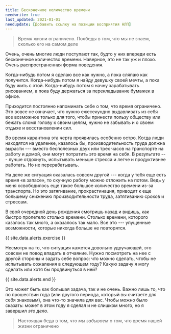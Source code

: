 ```yaml
---
title: Бесконечное количество времени
needwrite: true
last_updated: 2021-01-01
needupdate: [Добавить ссылку на позиции восприятия НЛП]
---
```


> Время жизни ограничено.  Полбеды в том, что мы не знаем, сколько его
> на самом деле

Очень, очень многие люди поступают так, будто у них впереди есть
бесконечное количество времени.  Наверное, это не так уж и плохо.
Очень распространенная форма поведения.

Когда-нибудь потом я сделаю все как нужно, а пока сляпаю как
получится.  Когда-нибудь потом я найду девушку своей мечты, а пока
буду жить с этой.  Когда-нибудь потом я начну зарабатывать рисованием,
а пока буду держаться за перекладывание бумажек в офисе.

Приходится постоянно напоминать себе о том, что время ограничено.  Это
вовсе не означает, что нужно ежесекундно выдавливать из себя все
возможное только для того, чтобы принести пользу обществу или бежать
сломя голову к своим целям, нужно не забывать и о своем отдыхе и
восстановлении сил.

Во время карантина эта черта проявилась особенно остро.  Когда люди
находятся на удаленке, казалось бы, производительность труда должна
вырасти --- вместо бесполезных двух или трех часов на транспорте на
работу и домой, они могут потратить это время на себя.  В результате
--- лучше отдохнуть, испытывать меньше стресса и легче и продуктивнее
работать.  Но не перерабатывать.

На деле же ситуация оказалась совсем другой --- когда у тебя еще есть
время «в запасе», то скучную работу можно отложить на потом.  Ведь у
меня освободилось еще такое большое количество времени из-за
транспорта.  Но это затягивание, прокрастинация, приводит к еще
большему снижению производительности труда, затягиванию сроков и
стрессам.

В свой очередной день рождения смотришь назад и видишь, как быстро
пролетело столько времени.  Столько времени, которого казалось так
много, а оказалось так мало.  Все это --- упущенные возможности,
которые никогда больше не повторятся.

{{ site.data.alerts.exercise }}

Несмотря на то, что ситуация кажется довольно удручающей, это совсем
не повод впадать в отчаяние.  Нужно посмотреть на нее с другой
стороны и задать себе вопрос: что можно сделать, чтобы не испытывать
сожаления в следующем году?  Какую задачу я могу сделать или хотя бы
продвинуться в ней?

{{ site.data.alerts.end }}

Это может быть как большая задача, так и не очень.  Важно лишь то, что
по прошествии года (или другого периода, который вы считаете для себя
знаковым), она что-то значила для вас.  Чтобы можно было сказать:
может в этом году я сделал и не слишком много, но я завершил *это
дело*.

> Настоящая беда в том, что *мы забываем* о том, что время нашей жизни
> ограничено
